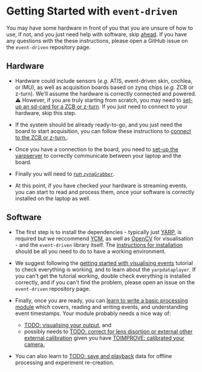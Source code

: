 # Getting Started with `event-driven`

You may have some hardware in front of you that you are unsure of how to use, if not, and you just need help with software, skip [ahead](#software). If you have any questions with the these instructions, please open a GitHub issue on the `event-driven`  repository page.

## Hardware

* Hardware could include sensors (_e.g._ ATIS, event-driven skin, cochlea, or IMU), as well as acquisition boards based on zynq chips (_e.g._ ZCB or z-turn). We'll assume the hardware is correctly connected and powered. :warning: However, if you are truly starting from scratch, you may need to [set-up an sd-card for a ZCB or z-turn](howtosetupSD.md). If you just need to connect to your hardware, skip this step.

* If the system should be already ready-to-go, and you just need the board to start acquisition, you can follow these instructions to [connect to the ZCB or z-turn.](connect_to_zcb.md).

* Once you have a connection to the board, you need to [set-up the yarpserver](setup_yarpserver.md) to correctly communicate between your laptop and the board. 

* Finally you will need to [run `zynqGrabber`](zynqGrabber.md).

* At this point, if you have checked your hardware is streaming events, you can start to read and process them, once your software is correctly installed on the laptop as well.

## Software

* The first step is to install the dependencies  - typically just [YARP](https://github.com/robotology/yarp), is required but we reccommend [YCM](https://github.com/robotology/ycm), as well as [OpenCV](https://opencv.org/) for visualisation - and the `event-driven` library itself. The [instructions for installation](full_installation.md) should be all you need to do to have a working environment. 
* We suggest following the [getting started with visualising events](1viewer.md) tutorial to check everything is working, and to learn about the `yarpdataplayer`. If you can't get the tutorial working, double check everything is installed correctly, and if you can't find the problem, please open an issue on the `event-driven` repository page.

* Finally, once you are ready, you can [learn to write a basic processing module](example_module.md) which covers, reading and writing events, and understanding event timestamps. Your module probably needs a nice way of:
    * [TODO: visualising your output](), and
    * possibly needs to [TODO: correct for lens disortion or external other external calibration]()
given you have [TOIMPROVE: calibrated your camera.](2calibration.md)

* You can also learn to [TODO: save and playback]() data for offline processing and experiment re-creation.

